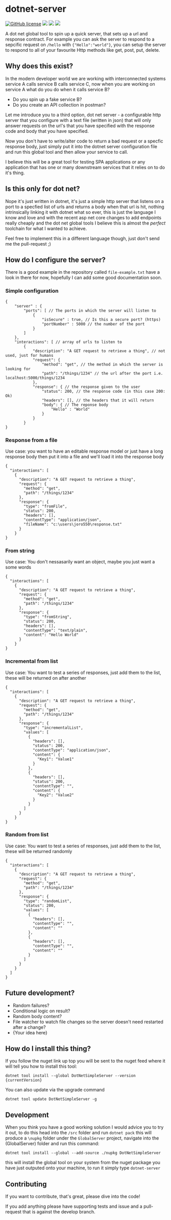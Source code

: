 # dotnet-server
[![GitHub license](https://img.shields.io/github/license/Naereen/StrapDown.js.svg)](https://github.com/Naereen/StrapDown.js/blob/master/LICENSE)
![](https://img.shields.io/github/last-commit/joro550/dotnet-server.svg) 
[![](https://img.shields.io/nuget/v/DotNetSimpleServer.svg)](https://www.nuget.org/packages/DotNetSimpleServer/) 
[![](https://img.shields.io/nuget/dt/DotNetSimpleServer.svg)](https://www.nuget.org/packages/DotNetSimpleServer/)

A dot net global tool to spin up a quick server, that sets up a url and response contract. For example you can ask the server to respond to a sepcific request on `/hello` with `{"Hello":"world"}`, you can setup the server to respond to all of your favourite Http methods like get, post, put, delete. 

## Why does this exist?
In the modern developer world we are working with interconnected systems service A calls service B calls service C, now when you are working on service A what do you do when it calls service B? 

* Do you spin up a fake service B? 
* Do you create an API collection in postman? 

Let me introduce you to a third option, dot net server - a configurable http server that you configure with a text file (written in json) that will only answer requests on the url's that you have specified with the response code and body that you have specified.

Now you don't have to write/alter code to return a bad request or a specfic response body, just simply put it into the dotnet server configuration file and run this global tool and then allow your service to call.

I believe this will be a great tool for testing SPA applications or any application that has one or many downstream services that it relies on to do it's thing.

## Is this only for dot net?
Nope it's just written in dotnet, it's just a simple http server that listens on a port to a specfied list of urls and returns a body when that url is hit, nothing intrinsically linking it with dotnet what so ever, this is just the language I know and love and with the recent asp net core changes to add endpoints really cheaply and the dot net global tools I believe this is almost the *perfect* toolchain for what I wanted to achieve.

Feel free to implement this in a different language though, just don't send me the pull-request ;)

## How do I configure the server?
There is a good example in the repository called `file-example.txt` have a look in there for now, hopefully I can add some good documentation soon.

### Simple configuration
```
{
    "server" : {
        "ports": [ // The ports in which the server will listen to
            {
                "isSecure" : true, // Is this a secure port? (https)
                "portNumber" : 5000 // the number of the port
            }
        ]
    },
    "interactions": [ // array of urls to listen to
        {
            "description": "A GET request to retrieve a thing", // not used, just for humans
            "request": {
                "method": "get", // the method in which the server is looking for
                "path": "/things/1234" // the url after the port i.e. localhost:5000/things/1234
            },
            "response": { // the response given to the user 
                "status": 200, // the response code (in this case 200: Ok)
                "headers": [], // the headers that it will return 
                "body": { // The reponse body
                    "Hello" : "World"
                }
            }
        }
}
```

### Response from a file
Use case: you want to have an editable response model or just have a long response body then put it into a file and we'll load it into the response body

```
{
  "interactions": [
    {
      "description": "A GET request to retrieve a thing",
      "request": {
        "method": "get",
        "path": "/things/1234"
      },
      "response": {
        "type": "fromFile",
        "status": 200,
        "headers": [],
        "contentType": "application/json",
        "fileName": "c:\users\joro550\response.txt"
      }
    }
}
```

### From string
Use case: You don't nessasarily want an object, maybe you just want a some words

```
{
  "interactions": [
    {
      "description": "A GET request to retrieve a thing",
      "request": {
        "method": "get",
        "path": "/things/1234"
      },
      "response": {
        "type": "fromString",
        "status": 200,
        "headers": [],
        "contentType": "text/plain",
        "content": "Hello World"
      }
    }
}
```

### Incremental from list

Use case: You want to test a series of responses, just add them to the list, these will be returned on after another

```
{
  "interactions": [
    {
      "description": "A GET request to retrieve a thing",
      "request": {
        "method": "get",
        "path": "/things/1234"
      },
      "response": {
        "type": "incrementalList",
        "values": [
          {
            "headers": [],
            "status": 200,
            "contentType": "application/json",
            "content": {
              "Key1": "Value1"
            }
          },
          {
            "headers": [],
            "status": 200,
            "contentType": "",
            "content": {
              "Key2": "Value2"
            }
          }
        ]
      }
    }
}
```


### Random from list

Use case: You want to test a series of responses, just add them to the list, these will be returned randomly

```
{
  "interactions": [
    {
      "description": "A GET request to retrieve a thing",
      "request": {
        "method": "get",
        "path": "/things/1234"
      },
      "response": {
        "type": "randomList",
        "status": 200,
        "values": [
          {
            "headers": [],
            "contentType": "",
            "content": ""
          },
          {
            "headers": [],
            "contentType": "",
            "content": ""
          }
        ]
      }
    }
  ]
}
```

## Future development?
- Random failures?
- Conditional logic on result?
- Random body content?
- File watcher to watch file changes so the server doesn't need restarted after a change?
 - {Your idea here}

## How do I install this thing?
If you follow the nuget link up top you will be sent to the nuget feed where it will tell you how to install this tool:

`dotnet tool install --global DotNetSimpleServer --version {currentVersion}`

You can also update via the upgrade command

`dotnet tool update DotNetSimpleServer -g`

## Development 
When you think you have a good working solution I would advice you to try it out, to do this head into the `/src` folder and run `dotnet pack` this will produce a `\nupkg` folder under the `GlobalServer` project, navigate into the (GlobalServer) folder and run this command:

```
dotnet tool install --global --add-source ./nupkg DotNetSimpleServer
```

this will install the global tool on your system from the nuget package you have just outputed onto your machine, to run it simply type `dotnet-server`

## Contributing
If you want to contribute, that's great, please dive into the code!

If you add anything please have supporting tests and issue and a pull-request that is against the develop branch. 